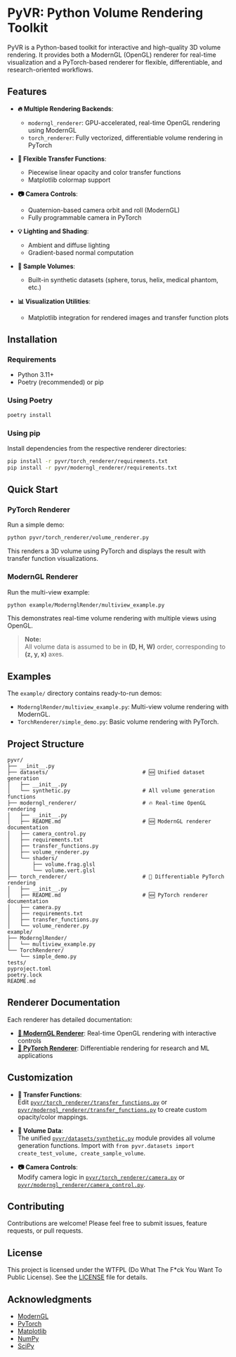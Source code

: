 # PyVR: Python Volume Rendering Toolkit

PyVR is a Python-based toolkit for interactive and high-quality 3D volume rendering. It provides both a ModernGL (OpenGL) renderer for real-time visualization and a PyTorch-based renderer for flexible, differentiable, and research-oriented workflows.

## Features

- **🔥 Multiple Rendering Backends**:
  - `moderngl_renderer`: GPU-accelerated, real-time OpenGL rendering using ModernGL
  - `torch_renderer`: Fully vectorized, differentiable volume rendering in PyTorch

- **🎨 Flexible Transfer Functions**:
  - Piecewise linear opacity and color transfer functions
  - Matplotlib colormap support

- **📷 Camera Controls**:
  - Quaternion-based camera orbit and roll (ModernGL)
  - Fully programmable camera in PyTorch

- **💡 Lighting and Shading**:
  - Ambient and diffuse lighting
  - Gradient-based normal computation

- **🧪 Sample Volumes**:
  - Built-in synthetic datasets (sphere, torus, helix, medical phantom, etc.)

- **📊 Visualization Utilities**:
  - Matplotlib integration for rendered images and transfer function plots

## Installation

### Requirements

- Python 3.11+
- Poetry (recommended) or pip

### Using Poetry

```sh
poetry install
```

### Using pip

Install dependencies from the respective renderer directories:

```sh
pip install -r pyvr/torch_renderer/requirements.txt
pip install -r pyvr/moderngl_renderer/requirements.txt
```

## Quick Start

### PyTorch Renderer

Run a simple demo:

```sh
python pyvr/torch_renderer/volume_renderer.py
```

This renders a 3D volume using PyTorch and displays the result with transfer function visualizations.

### ModernGL Renderer

Run the multi-view example:

```sh
python example/ModernglRender/multiview_example.py
```

This demonstrates real-time volume rendering with multiple views using OpenGL.

> **Note:**  
> All volume data is assumed to be in **(D, H, W)** order, corresponding to **(z, y, x)** axes.

## Examples

The `example/` directory contains ready-to-run demos:

- `ModernglRender/multiview_example.py`: Multi-view volume rendering with ModernGL.
- `TorchRenderer/simple_demo.py`: Basic volume rendering with PyTorch.

## Project Structure

```
pyvr/
├── __init__.py
├── datasets/                              # 🆕 Unified dataset generation
│   ├── __init__.py
│   └── synthetic.py                       # All volume generation functions
├── moderngl_renderer/                     # 🔥 Real-time OpenGL rendering
│   ├── __init__.py
│   ├── README.md                          # 🆕 ModernGL renderer documentation
│   ├── camera_control.py
│   ├── requirements.txt
│   ├── transfer_functions.py
│   ├── volume_renderer.py
│   └── shaders/
│       ├── volume.frag.glsl
│       └── volume.vert.glsl
├── torch_renderer/                        # 🧠 Differentiable PyTorch rendering
│   ├── __init__.py
│   ├── README.md                          # 🆕 PyTorch renderer documentation
│   ├── camera.py
│   ├── requirements.txt
│   ├── transfer_functions.py
│   └── volume_renderer.py
example/
├── ModernglRender/
│   └── multiview_example.py
└── TorchRenderer/
    └── simple_demo.py
tests/
pyproject.toml
poetry.lock
README.md
```

## Renderer Documentation

Each renderer has detailed documentation:

- **[📖 ModernGL Renderer](pyvr/moderngl_renderer/README.md)**: Real-time OpenGL rendering with interactive controls
- **[📖 PyTorch Renderer](pyvr/torch_renderer/README.md)**: Differentiable rendering for research and ML applications

## Customization

- **🎨 Transfer Functions**:  
  Edit [`pyvr/torch_renderer/transfer_functions.py`](pyvr/torch_renderer/transfer_functions.py) or [`pyvr/moderngl_renderer/transfer_functions.py`](pyvr/moderngl_renderer/transfer_functions.py) to create custom opacity/color mappings.

- **🧪 Volume Data**:  
  The unified [`pyvr/datasets/synthetic.py`](pyvr/datasets/synthetic.py) module provides all volume generation functions. Import with `from pyvr.datasets import create_test_volume, create_sample_volume`.

- **📷 Camera Controls**:  
  Modify camera logic in [`pyvr/torch_renderer/camera.py`](pyvr/torch_renderer/camera.py) or [`pyvr/moderngl_renderer/camera_control.py`](pyvr/moderngl_renderer/camera_control.py).

## Contributing

Contributions are welcome! Please feel free to submit issues, feature requests, or pull requests.

## License

This project is licensed under the WTFPL (Do What The F*ck You Want To Public License). See the [LICENSE](LICENSE) file for details.

## Acknowledgments

- [ModernGL](https://github.com/moderngl/moderngl)
- [PyTorch](https://pytorch.org/)
- [Matplotlib](https://matplotlib.org/)
- [NumPy](https://numpy.org/)
- [SciPy](https://scipy.org/)